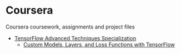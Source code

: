 # Coursera
Coursera coursework, assignments and project files

* [TensorFlow Advanced Techniques Specialization](https://github.com/SiddheshKhedekar/Coursera/tree/main/TensorFlow%20Advanced%20Techniques%20Specialization/)
    * [Custom Models, Layers, and Loss Functions with TensorFlow](https://github.com/SiddheshKhedekar/Coursera/tree/main/TensorFlow%20Advanced%20Techniques%20Specialization/Custom%20Models%2C%20Layers%2C%20and%20Loss%20Functions%20with%20TensorFlow/)